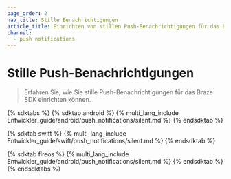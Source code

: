 ```yaml
---
page_order: 2
nav_title: Stille Benachrichtigungen
article_title: Einrichten von stillen Push-Benachrichtigungen für das Braze SDK
channel:
  - push notifications
---
```


# Stille Push-Benachrichtigungen

> Erfahren Sie, wie Sie stille Push-Benachrichtigungen für das Braze SDK einrichten können.

{% sdktabs %}
{% sdktab android %}
{% multi_lang_include Entwickler_guide/android/push_notifications/silent.md %}
{% endsdktab %}

{% sdktab swift %}
{% multi_lang_include Entwickler_guide/swift/push_notifications/silent.md %}
{% endsdktab %}

{% sdktab fireos %}
{% multi_lang_include Entwickler_guide/android/push_notifications/silent.md %}
{% endsdktab %}
{% endsdktabs %}
